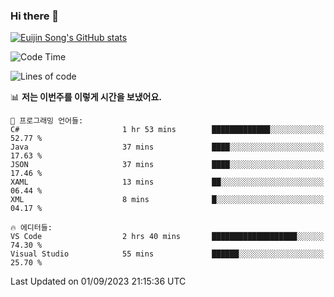 ### Hi there 👋

[![Euijin Song's GitHub stats](https://github-readme-stats.vercel.app/api?username=lstar2397&count_private=true&show_icons=true&theme=tokyonight&locale=kr)](https://github.com/anuraghazra/github-readme-stats)

<!--START_SECTION:waka-->
![Code Time](http://img.shields.io/badge/Code%20Time-173%20hrs%2048%20mins-blue)

![Lines of code](https://img.shields.io/badge/%EC%A0%80%EB%8A%94%20%EC%97%AC%ED%83%9C%EA%B9%8C%EC%A7%80%20-749.6%20thousand%20%EC%A4%84%EC%9D%98%20%EC%BD%94%EB%93%9C%EB%A5%BC%20%EC%9E%91%EC%84%B1%ED%96%88%EC%96%B4%EC%9A%94.-blue)

📊 **저는 이번주를 이렇게 시간을 보냈어요.** 

```text
💬 프로그래밍 언어들: 
C#                       1 hr 53 mins        █████████████░░░░░░░░░░░░   52.77 % 
Java                     37 mins             ████░░░░░░░░░░░░░░░░░░░░░   17.63 % 
JSON                     37 mins             ████░░░░░░░░░░░░░░░░░░░░░   17.46 % 
XAML                     13 mins             ██░░░░░░░░░░░░░░░░░░░░░░░   06.44 % 
XML                      8 mins              █░░░░░░░░░░░░░░░░░░░░░░░░   04.17 % 

🔥 에디터들: 
VS Code                  2 hrs 40 mins       ███████████████████░░░░░░   74.30 % 
Visual Studio            55 mins             ██████░░░░░░░░░░░░░░░░░░░   25.70 % 
```


 Last Updated on 01/09/2023 21:15:36 UTC
<!--END_SECTION:waka-->

<!--
**lstar2397/lstar2397** is a ✨ _special_ ✨ repository because its `README.md` (this file) appears on your GitHub profile.

Here are some ideas to get you started:

- 🔭 I’m currently working on ...
- 🌱 I’m currently learning ...
- 👯 I’m looking to collaborate on ...
- 🤔 I’m looking for help with ...
- 💬 Ask me about ...
- 📫 How to reach me: ...
- 😄 Pronouns: ...
- ⚡ Fun fact: ...
-->
